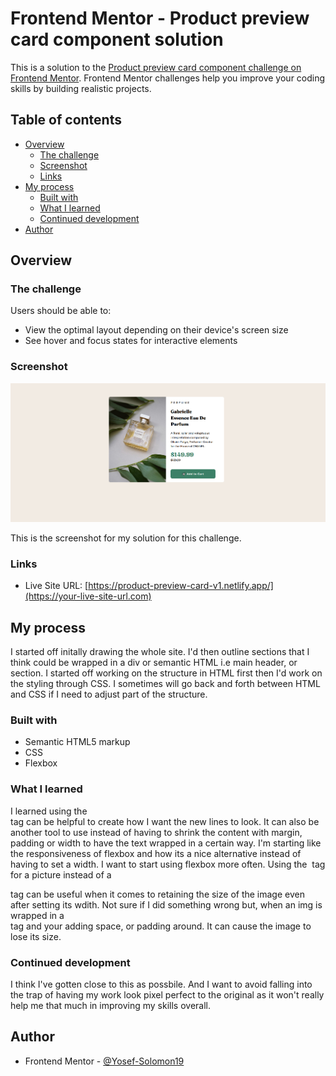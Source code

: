 # Frontend Mentor - Product preview card component solution

This is a solution to the [Product preview card component challenge on Frontend Mentor](https://www.frontendmentor.io/challenges/product-preview-card-component-GO7UmttRfa). Frontend Mentor challenges help you improve your coding skills by building realistic projects.

## Table of contents

- [Overview](#overview)
  - [The challenge](#the-challenge)
  - [Screenshot](#screenshot)
  - [Links](#links)
- [My process](#my-process)
  - [Built with](#built-with)
  - [What I learned](#what-i-learned)
  - [Continued development](#continued-development)
- [Author](#author)

## Overview

### The challenge

Users should be able to:

- View the optimal layout depending on their device's screen size
- See hover and focus states for interactive elements

### Screenshot

![Screenshot solution for this challenge](./Final_img/Finalized_work.jpg)

This is the screenshot for my solution for this challenge.

### Links

- Live Site URL: [https://product-preview-card-v1.netlify.app/](https://your-live-site-url.com)

## My process

I started off initally drawing the whole site. I'd then outline sections that I think could be wrapped in a div or semantic HTML i.e main
header, or section. I started off working on the structure in HTML first then I'd work on the styling through CSS. I sometimes will go back and forth between HTML and CSS if I need to adjust part of the structure.

### Built with

- Semantic HTML5 markup
- CSS
- Flexbox

### What I learned

I learned using the <br> tag can be helpful to create how I want the new lines to look. It can also be another tool to use instead of having to shrink the content with margin, padding or width to have the text wrapped in a certain way.
I'm starting like the responsiveness of flexbox and how its a nice alternative instead of having to set a width. I want to start using flexbox more often.
Using the <img> tag for a picture instead of a <div> tag can be useful when it comes to retaining the size of the image even after setting its wdith. Not sure if I did something wrong but, when an img is wrapped in a <div> tag and your adding space, or padding around. It can cause the image to lose its size.

### Continued development

I think I've gotten close to this as possbile. And I want to avoid falling into the trap of having my work look pixel perfect to the original as it won't really help me that much in improving my skills overall.

## Author

- Frontend Mentor - [@Yosef-Solomon19](https://www.frontendmentor.io/profile/yourusername)
